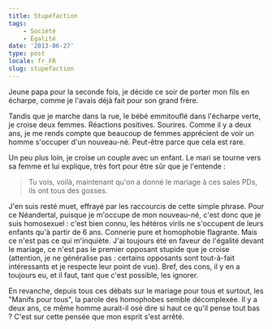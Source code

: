 ```yaml
---
title: Stupéfaction
tags:
    - Société
    - Égalité
date: '2013-06-27'
type: post
locale: fr_FR
slug: stupefaction
---
```


Jeune papa pour la seconde fois, je décide ce soir de porter mon fils en écharpe, comme je l'avais déjà fait pour son grand frère.

<!-- more -->

Tandis que je marche dans la rue, le bébé emmitouflé dans l'écharpe verte, je croise deux femmes. Réactions positives. Sourires. Comme il y a deux ans, je me rends compte que beaucoup de femmes apprécient de voir un homme s'occuper d'un nouveau-né. Peut-être parce que cela est rare.

Un peu plus loin, je croise un couple avec un enfant. Le mari se tourne vers sa femme et lui explique, très fort pour être sûr que je l'entende :

> Tu vois, voilà, maintenant qu'on a donné le mariage à ces sales PDs, ils ont tous des gosses.

J'en suis resté muet, effrayé par les raccourcis de cette simple phrase. Pour ce Néandertal, puisque je m'occupe de mon nouveau-né, c'est donc que je suis homosexuel : c'est bien connu, les hétéros virils ne s'occupent de leurs enfants qu'à partir de 6 ans. Connerie pure et homophobie flagrante. Mais ce n'est pas ce qui m'inquiète. J'ai toujours été en faveur de l'égalité devant le mariage, ce n'est pas le premier opposant stupide que je croise (attention, je ne généralise pas : certains opposants sont tout-à-fait intéressants et je respecte leur point de vue). Bref, des cons, il y en a toujours eu, et il faut, tant que c'est possible, les ignorer.

En revanche, depuis tous ces débats sur le mariage pour tous et surtout, les "Manifs pour tous", la parole des homophobes semble décomplexée. Il y a deux ans, ce même homme aurait-il osé dire si haut ce qu'il pense tout bas ? C'est sur cette pensée que mon esprit s'est arrêté.
